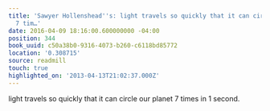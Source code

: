 ```yaml
---
title: 'Sawyer Hollenshead''s: light travels so quickly that it can circle our planet
  7 tim…'
date: 2016-04-09 18:16:00.600000000 -04:00
position: 344
book_uuid: c50a38b0-9316-4073-b260-c6118bd85772
location: '0.308715'
source: readmill
touch: true
highlighted_on: '2013-04-13T21:02:37.000Z'
---
```


light travels so quickly that it can circle our planet 7 times in 1 second.